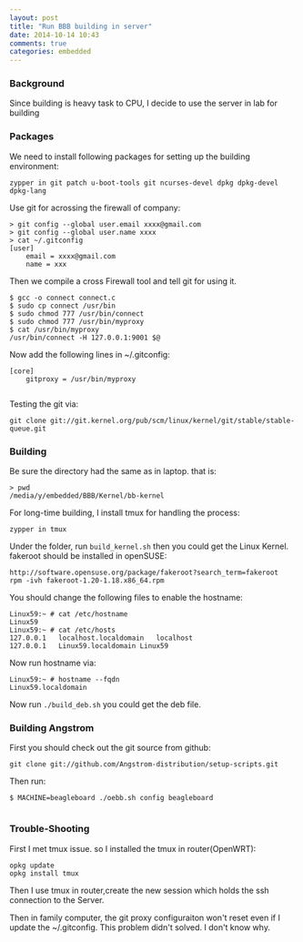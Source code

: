 ```yaml
---
layout: post
title: "Run BBB building in server"
date: 2014-10-14 10:43
comments: true
categories: embedded
---
```

### Background
Since building is heavy task to CPU, I decide to use the server in lab for building

### Packages
We need to install following packages for setting up the building environment:     

```
zypper in git patch u-boot-tools git ncurses-devel dpkg dpkg-devel dpkg-lang

```
Use git for acrossing the firewall of company:    

```
> git config --global user.email xxxx@gmail.com
> git config --global user.name xxxx
> cat ~/.gitconfig
[user]
	email = xxxx@gmail.com
	name = xxx 

```
Then we compile a cross Firewall tool and tell git for using it.    

```
$ gcc -o connect connect.c
$ sudo cp connect /usr/bin
$ sudo chmod 777 /usr/bin/connect
$ sudo chmod 777 /usr/bin/myproxy
$ cat /usr/bin/myproxy
/usr/bin/connect -H 127.0.0.1:9001 $@

```
Now add the following lines in ~/.gitconfig:    

```
[core]
	gitproxy = /usr/bin/myproxy


```
Testing the git via:    

```
git clone git://git.kernel.org/pub/scm/linux/kernel/git/stable/stable-queue.git

```
### Building
Be sure the directory had the same as in laptop.   that is:     

```
> pwd
/media/y/embedded/BBB/Kernel/bb-kernel

```
For long-time building, I install tmux for handling the process:    

```
zypper in tmux

```
Under the folder, run `build_kernel.sh` then you could get the Linux Kernel.    
fakeroot should be installed in openSUSE:    

```
http://software.opensuse.org/package/fakeroot?search_term=fakeroot
rpm -ivh fakeroot-1.20-1.18.x86_64.rpm

```
You should change the following files to enable the hostname:    

```
Linux59:~ # cat /etc/hostname
Linux59
Linux59:~ # cat /etc/hosts
127.0.0.1	localhost.localdomain	localhost
127.0.0.1	Linux59.localdomain	Linux59

```
Now run hostname via:    

```
Linux59:~ # hostname --fqdn
Linux59.localdomain

```
Now run `./build_deb.sh` you could get the deb file.    


### Building Angstrom
First you should check out the git source from github:    

```
git clone git://github.com/Angstrom-distribution/setup-scripts.git

```
Then run:    

```
$ MACHINE=beagleboard ./oebb.sh config beagleboard


```

### Trouble-Shooting
First I met tmux issue. so I installed the tmux in router(OpenWRT):    

```
opkg update
opkg install tmux

```
Then I use tmux in router,create the new session which holds the  ssh connection to the Server.     



Then in family computer, the git proxy configuraiton won't reset even if I update the ~/.gitconfig. This problem didn't solved.  I don't know why. 
